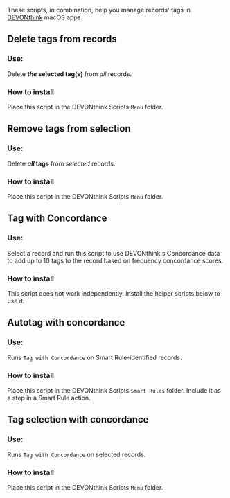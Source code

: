 These scripts, in combination, help you manage records' tags in [DEVONthink](https://devontechnologies.com/) macOS apps.

## Delete tags from records
### Use:
Delete **_the_ selected tag(s)** from _all_ records.

### How to install
Place this script in the DEVONthink Scripts `Menu` folder.

## Remove tags from selection
### Use:
Delete **_all_ tags** from _selected_ records.

### How to install
Place this script in the DEVONthink Scripts `Menu` folder.

## Tag with Concordance
### Use:
Select a record and run this script to use DEVONthink's Concordance data to add up to 10 tags to the record based on frequency concordance scores.

### How to install
This script does not work independently. Install the helper scripts below to use it.

## Autotag with concordance
### Use:
Runs `Tag with Concordance` on Smart Rule-identified records.

### How to install
Place this script in the DEVONthink Scripts `Smart Rules` folder. Include it as a step in a Smart Rule action.

## Tag selection with concordance
### Use:
Runs `Tag with Concordance` on selected records.

### How to install
Place this script in the DEVONthink Scripts `Menu` folder.
